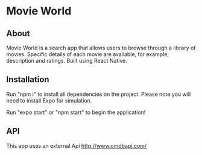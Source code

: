 # Movie World

## About 

Movie World is a search app that allows users to browse through a library of movies. Specific details of each movie are available, for example, description and ratings. Built using React Native. 

## Installation 

Run "npm i" to install all dependencies on the project.
Please note you will need to install Expo for simulation.

Run "expo start" or "npm start" to begin the application!

## API

This app uses an external Api http://www.omdbapi.com/